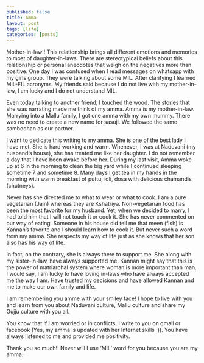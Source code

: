 ```yaml
---
published: false
title: Amma
layout: post
tags: [life]
categories: [posts]
---
```

Mother-in-law!! This relationship brings all different emotions and memories to most of daughter-in-laws. There are stereotypical beliefs about this relationship or personal anecdotes that weigh on the negatives more than positive. One day I was confused when I read messages on whatsapp with my girls group. They were talking about some MIL. After clarifying I learned MIL-FIL acronyms. My friends said because I do not live with my mother-in-law, I am lucky and I do not understand MIL. 

Even today talking to another friend, I touched the wood. The stories that she was narrating made me think of my amma. Amma is my mother-in-law. Marrying into a Mallu family, I got one amma with my own mummy. There was no need to create a new name for sasuji. We followed the same sambodhan as our partner. 
  
I want to dedicate this writing to my amma. She is one of the best lady I have met. She is hard working and warm. Whenever, I was at Naduvani (my husband’s house), she has treated me like her daughter. I do not remember a day that I have been awake before her. During my last visit, Amma woke up at 6 in the morning to clean the big yard while I continued sleeping sometime 7 and sometime 8. Many days I get tea in my hands in the morning with warm breakfast of puttu, idli, dosa with delicious chamandis (chutneys).

Never has she directed me to what to wear or what to cook. I am a pure vegetarian (Jain) whereas they are Kshatriya. Non-vegetarian food has been the most favorite for my husband. Yet, when we decided to marry, I had told him that I will not touch it or cook it. She has never commented on our way of eating. Someone in his house did tell me that meen (fish) is Kannan’s favorite and I should learn how to cook it. But never such a word from my amma. She respects my way of life just as she knows that her son also has his way of life. 

In fact, on the contrary, she is always there to support me. She along with my sister-in-law, have always supported me. Kannan might say that this is the power of matriarchal system where woman is more important than man. I would say, I am lucky to have loving in-laws who have always accepted me the way I am. Have trusted my decisions and have allowed Kannan and me to make our own family and life. 

I am remembering you amme with your smiley face! I hope to live with you and learn from you about Naduvani culture, Mallu culture and share my Gujju culture with you all. 

You know that if I am worried or in conflicts, I write to you on gmail or facebook (Yes, my amma is updated with her Internet skills :)). You have always listened to me and provided me positivity. 

Thank you so much!! Never will I use ‘MIL’ word for you because you are my amma.
